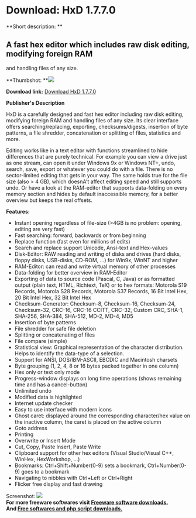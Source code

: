 # Download: HxD 1.7.7.0

**Short description: **

## A fast hex editor which includes raw disk editing, modifying foreign RAM
and handling files of any size.

  
**Thumbshot: **![](http://www.freewarefiles.com/screenshot/hxd17_md.gif)   
  
**Download link:** [Download HxD 1.7.7.0](http://freesoftwares.boysofts.com/HxD_program_33847.html)  
  

**Publisher's Description**  
  

HxD is a carefully designed and fast hex editor including raw disk editing,
modifying foreign RAM and handling files of any size. Its clear interface
offers searching/replacing, exporting, checksums/digests, insertion of byte
patterns, a file shredder, concatenation or splitting of files, statistics and
more.

Editing works like in a text editor with functions streamlined to hide
differences that are purely technical. For example you can view a drive just
as one stream, can open it under Windows 9x or Windows NT+, undo, search,
save, export or whatever you could do with a file. There is no sector-limited
editing that gets in your way. The same holds true for the file size (also > 4
GB), which doesnA't affect editing speed and still supports undo. Or have a
look at the RAM-editor that supports data-folding on every memory section and
hides by default inaccessible memory, for a better overview but keeps the real
offsets.

**Features:**

  * Instant opening regardless of file-size (>4GB is no problem: opening, editing are very fast) 
  * Fast searching: forward, backwards or from beginning 
  * Replace function (fast even for millions of edits) 
  * Search and replace support Unicode, Ansi-text and Hex-values 
  * Disk-Editor: RAW reading and writing of disks and drives (hard disks, floppy disks, USB-disks, CD-ROM, ...) for Win9x, WinNT and higher 
  * RAM-Editor: can read and write virtual memory of other processes 
  * Data-folding for better overview in RAM-Editor 
  * Exporting of data to source code (Pascal, C, Java) or as formatted output (plain text, HTML, Richtext, TeX) or to hex formats: Motorola S19 Records, Motorola S28 Records, Motorola S37 Records, 16 Bit Intel Hex, 20 Bit Intel Hex, 32 Bit Intel Hex 
  * Checksum-Generator: Checksum-8, Checksum-16, Checksum-24, Checksum-32, CRC-16, CRC-16 CCITT, CRC-32, Custom CRC, SHA-1, SHA-256, SHA-384, SHA-512, MD-2, MD-4, MD5 
  * Insertion of byte patterns 
  * File shredder for safe file deletion 
  * Splitting or concatenating of files 
  * File compare (simple) 
  * Statistical view: Graphical representation of the character distribution. Helps to identify the data-type of a selection. 
  * Support for ANSI, DOS/IBM-ASCII, EBCDIC and Macintosh charsets 
  * Byte grouping (1, 2, 4, 8 or 16 bytes packed together in one column) 
  * Hex only or text only mode 
  * Progress-window displays on long time operations (shows remaining time and has a cancel-button) 
  * Unlimited undo 
  * Modified data is highlighted 
  * Internet update checker 
  * Easy to use interface with modern icons 
  * Ghost caret: displayed around the corresponding character/hex value on the inactive column, the caret is placed on the active column 
  * Goto address 
  * Printing 
  * Overwrite or Insert Mode 
  * Cut, Copy, Paste Insert, Paste Write 
  * Clipboard support for other hex editors (Visual Studio/Visual C++, WinHex, HexWorkshop, ...) 
  * Bookmarks: Ctrl+Shift+Number(0-9) sets a bookmark, Ctrl+Number(0-9) goes to a bookmark 
  * Navigating to nibbles with Ctrl+Left or Ctrl+Right 
  * Flicker free display and fast drawing 

  
  
Screenshot: ![](http://www.freewarefiles.com/screenshot/hxd17.gif)  
**For more freeware softwares visit [Freeware software downloads.](http://freesoftwares.boysofts.com/)**   
**And [Free softwares and php script downloads.](http://www.boysofts.com/)**

